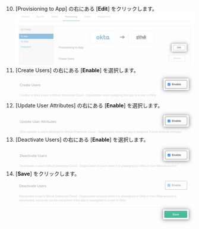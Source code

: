 10. [Provisioning to App] の右にある [**Edit**] をクリックします。 ![Okta アプリケーションのプロビジョニングオプションに使用する [Edit] ボタン](/assets/images/help/saml/okta-provisioning-to-app-edit-button.png)
11. [Create Users] の右にある [**Enable**] を選択します。 ![Okta アプリケーションの [Create Users] オプションの [Enable] チェックボックス](/assets/images/help/saml/okta-provisioning-enable-create-users.png)
12. [Update User Attributes] の右にある [**Enable**] を選択します。 ![Okta アプリケーションの [Update User Attributes] オプションの [Enable] チェックボックス](/assets/images/help/saml/okta-provisioning-enable-update-user-attributes.png)
13. [Deactivate Users] の右にある [**Enable**] を選択します。 ![Okta アプリケーションの [Deactivate Users] オプションの [Enable] チェックボックス](/assets/images/help/saml/okta-provisioning-enable-deactivate-users.png)
14. [**Save**] をクリックします。 ![Okta アプリケーションのプロビジョニング設定に使用する [Save] ボタン](/assets/images/help/saml/okta-provisioning-save.png)